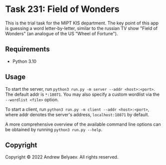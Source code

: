 # Task 231: Field of Wonders
This is the trial task for the MIPT KIS department.
The key point of this app is guessing a word letter-by-letter,
similar to the russian TV show "Field of Wonders"
(an analogue of the US "Wheel of Fortune").

## Requirements
 - Python 3.10

## Usage
To start the server, run `python3 run.py -m server --addr <host>:<port>`.
The default addr is `*:18071`.
You may also specify a custom wordlist via the `--wordlist <file>` option.

To start a client, run `python3 run.py -m client --addr <host>:<port>`,
where addr denotes the server's address, `localhost:18071` by default.

A more comprehensive overview of the available command line options
can be obtained by running `python3 run.py --help`.

## Copyright
Copyright © 2022 Andrew Belyaev. All rights reserved.
